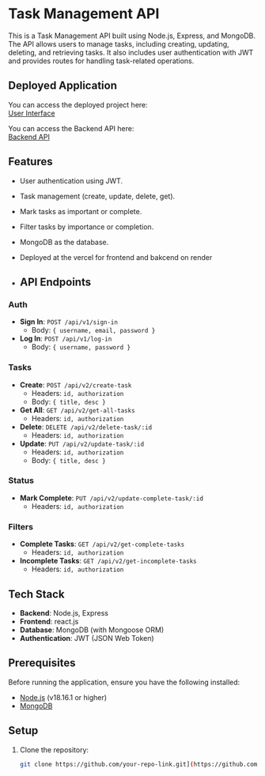 # Task Management API

This is a Task Management API built using Node.js, Express, and MongoDB. The API allows users to manage tasks, including creating, updating, deleting, and retrieving tasks. It also includes user authentication with JWT and provides routes for handling task-related operations.

## Deployed Application
You can access the deployed project here:  
[User Interface](https://task-management-system-self.vercel.app/)

You can access the Backend API here:  
[Backend API](https://tms-bakcen-api.onrender.com/)

## Features

- User authentication using JWT.
- Task management (create, update, delete, get).
- Mark tasks as important or complete.
- Filter tasks by importance or completion.
- MongoDB as the database.
- Deployed at the vercel for frontend and bakcend on render

- ## API Endpoints

### Auth
- **Sign In**: `POST /api/v1/sign-in`
  - Body: `{ username, email, password }`
- **Log In**: `POST /api/v1/log-in`
  - Body: `{ username, password }`

### Tasks
- **Create**: `POST /api/v2/create-task`
  - Headers: `id, authorization`
  - Body: `{ title, desc }`
- **Get All**: `GET /api/v2/get-all-tasks`
  - Headers: `id, authorization`
- **Delete**: `DELETE /api/v2/delete-task/:id`
  - Headers: `id, authorization`
- **Update**: `PUT /api/v2/update-task/:id`
  - Headers: `id, authorization`
  - Body: `{ title, desc }`

### Status
- **Mark Complete**: `PUT /api/v2/update-complete-task/:id`
  - Headers: `id, authorization`

### Filters
- **Complete Tasks**: `GET /api/v2/get-complete-tasks`
  - Headers: `id, authorization`
- **Incomplete Tasks**: `GET /api/v2/get-incomplete-tasks`
  - Headers: `id, authorization`

## Tech Stack

- **Backend**: Node.js, Express
- **Frontend**: react.js 
- **Database**: MongoDB (with Mongoose ORM)
- **Authentication**: JWT (JSON Web Token)

## Prerequisites

Before running the application, ensure you have the following installed:

- [Node.js](https://nodejs.org/) (v18.16.1 or higher)
- [MongoDB](https://www.mongodb.com/)

## Setup

1. Clone the repository:

   ```bash
   git clone https://github.com/your-repo-link.git](https://github.com/Ak-vishwakarma-01/Task-Management-System
